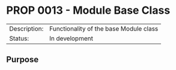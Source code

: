 # PROP 0013 - Module Base Class

|                |                                           |
|:---------------|:------------------------------------------|
| Description:   | Functionality of the base Module class    |
| Status:        | In development                            |
 

## Purpose

